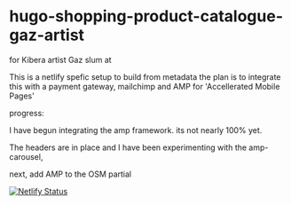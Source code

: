 # hugo-shopping-product-catalogue-gaz-artist
for Kibera artist Gaz slum at


This is a netlify spefic setup to build from metadata 
the plan is to integrate this with a payment gateway, mailchimp and AMP for 'Accellerated Mobile Pages'


progress:

I have begun integrating the amp framework. its not nearly 100% yet.  

The headers are in place and I have been experimenting with the amp-carousel, 

next, add AMP to the OSM partial  

[![Netlify Status](https://api.netlify.com/api/v1/badges/efe24d75-517d-4f99-ab5e-b5f0006cdb01/deploy-status)](https://app.netlify.com/sites/streetart/deploys)
